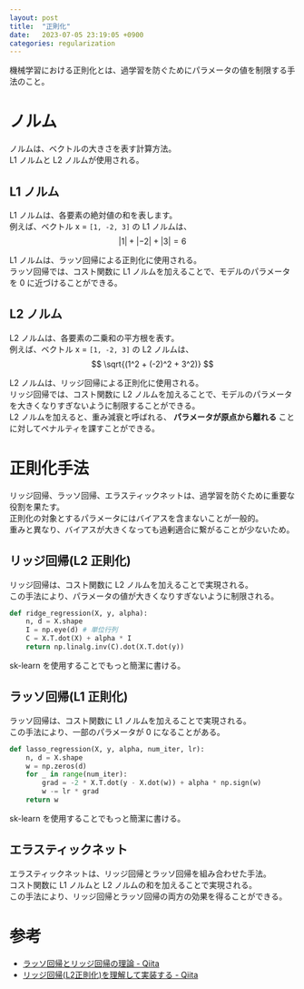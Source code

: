 ```yaml
---
layout: post
title:  "正則化"
date:   2023-07-05 23:19:05 +0900
categories: regularization
---
```


機械学習における正則化とは、過学習を防ぐためにパラメータの値を制限する手法のこと。  

# ノルム

ノルムは、ベクトルの大きさを表す計算方法。  
L1 ノルムと L2 ノルムが使用される。

## L1 ノルム

L1 ノルムは、各要素の絶対値の和を表します。  
例えば、ベクトル x = `[1, -2, 3]` の L1 ノルムは、  
$$
|1| + |-2| + |3| = 6
$$

L1 ノルムは、ラッソ回帰による正則化に使用される。  
ラッソ回帰では、コスト関数に L1 ノルムを加えることで、モデルのパラメータを 0 に近づけることができる。

## L2 ノルム

L2 ノルムは、各要素の二乗和の平方根を表す。  
例えば、ベクトル x = `[1, -2, 3]` の L2 ノルムは、  
$$
\sqrt{(1^2 + (-2)^2 + 3^2)}
$$

L2 ノルムは、リッジ回帰による正則化に使用される。  
リッジ回帰では、コスト関数に L2 ノルムを加えることで、モデルのパラメータを大きくなりすぎないように制限することができる。  
L2 ノルムを加えると、重み減衰と呼ばれる、 **パラメータが原点から離れる** ことに対してペナルティを課すことができる。

# 正則化手法

リッジ回帰、ラッソ回帰、エラスティックネットは、過学習を防ぐために重要な役割を果たす。  
正則化の対象とするパラメータにはバイアスを含まないことが一般的。  
重みと異なり、バイアスが大きくなっても過剰適合に繋がることが少ないため。

## リッジ回帰(L2 正則化)

リッジ回帰は、コスト関数に L2 ノルムを加えることで実現される。  
この手法により、パラメータの値が大きくなりすぎないように制限される。

```python
def ridge_regression(X, y, alpha):
    n, d = X.shape
    I = np.eye(d) # 単位行列
    C = X.T.dot(X) + alpha * I
    return np.linalg.inv(C).dot(X.T.dot(y))
```
sk-learn を使用することでもっと簡潔に書ける。

## ラッソ回帰(L1 正則化)

ラッソ回帰は、コスト関数に L1 ノルムを加えることで実現される。  
この手法により、一部のパラメータが 0 になることがある。

```python
def lasso_regression(X, y, alpha, num_iter, lr):
    n, d = X.shape
    w = np.zeros(d)
    for _ in range(num_iter):
        grad = -2 * X.T.dot(y - X.dot(w)) + alpha * np.sign(w)
        w -= lr * grad
    return w
```
sk-learn を使用することでもっと簡潔に書ける。

## エラスティックネット

エラスティックネットは、リッジ回帰とラッソ回帰を組み合わせた手法。  
コスト関数に L1 ノルムと L2 ノルムの和を加えることで実現される。  
この手法により、リッジ回帰とラッソ回帰の両方の効果を得ることができる。

# 参考

- [ラッソ回帰とリッジ回帰の理論 - Qiita](https://qiita.com/oki_kosuke/items/fb8bb418167f2ab1744e)
- [リッジ回帰(L2正則化)を理解して実装する - Qiita](https://qiita.com/g-k/items/d3124eb00cb166f5b575)